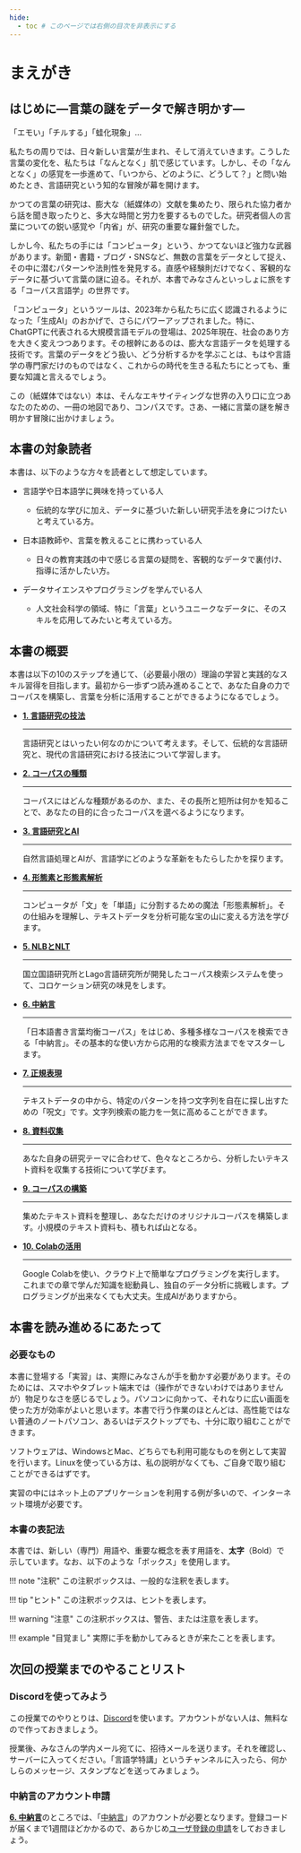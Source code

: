 ```yaml
---
hide:
  - toc # このページでは右側の目次を非表示にする
---
```


# まえがき
## はじめに—言葉の謎をデータで解き明かす—
「エモい」「チルする」「蛙化現象」…

私たちの周りでは、日々新しい言葉が生まれ、そして消えていきます。こうした言葉の変化を、私たちは「なんとなく」肌で感じています。しかし、その「なんとなく」の感覚を一歩進めて、「いつから、どのように、どうして？」と問い始めたとき、言語研究という知的な冒険が幕を開けます。

かつての言葉の研究は、膨大な（紙媒体の）文献を集めたり、限られた協力者から話を聞き取ったりと、多大な時間と労力を要するものでした。研究者個人の言葉についての鋭い感覚や「内省」が、研究の重要な羅針盤でした。

しかし今、私たちの手には「コンピュータ」という、かつてないほど強力な武器があります。新聞・書籍・ブログ・SNSなど、無数の言葉をデータとして捉え、その中に潜むパターンや法則性を発見する。直感や経験則だけでなく、客観的なデータに基づいて言葉の謎に迫る。それが、本書でみなさんといっしょに旅をする「コーパス言語学」の世界です。

「コンピュータ」というツールは、2023年から私たちに広く認識されるようになった「生成AI」のおかげで、さらにパワーアップされました。特に、ChatGPTに代表される大規模言語モデルの登場は、2025年現在、社会のあり方を大きく変えつつあります。その根幹にあるのは、膨大な言語データを処理する技術です。言葉のデータをどう扱い、どう分析するかを学ぶことは、もはや言語学の専門家だけのものではなく、これからの時代を生きる私たちにとっても、重要な知識と言えるでしょう。

この（紙媒体ではない）本は、そんなエキサイティングな世界の入り口に立つあなたのための、一冊の地図であり、コンパスです。さあ、一緒に言葉の謎を解き明かす冒険に出かけましょう。

## 本書の対象読者
本書は、以下のような方々を読者として想定しています。

- 言語学や日本語学に興味を持っている人
    - 伝統的な学びに加え、データに基づいた新しい研究手法を身につけたいと考えている方。

- 日本語教師や、言葉を教えることに携わっている人
    - 日々の教育実践の中で感じる言葉の疑問を、客観的なデータで裏付け、指導に活かしたい方。

- データサイエンスやプログラミングを学んでいる人
    - 人文社会科学の領域、特に「言葉」というユニークなデータに、そのスキルを応用してみたいと考えている方。

## 本書の概要
<!--
1. 言語研究の技法
2. コーパスの種類
3. 言語研究とAI
4. 形態素と形態素解析ツール
5. 既存のコーパスとアプリケーションを利用した言葉の調査
6. 正規表現による文字列検索
7. テキスト資料の収集とコーパスの作成
8. Colabを利用した形態素解析
-->

本書は以下の10のステップを通じて、（必要最小限の）理論の学習と実践的なスキル習得を目指します。最初から一歩ずつ読み進めることで、あなた自身の力でコーパスを構築し、言葉を分析に活用することができるようになるでしょう。

<div class="grid cards" markdown>

-   [__1. 言語研究の技法__](01-language-research.md)

    ---
    言語研究とはいったい何なのかについて考えます。そして、伝統的な言語研究と、現代の言語研究における技法について学習します。

-   [__2. コーパスの種類__](02-corpus.md)

    ---
    コーパスにはどんな種類があるのか、また、その長所と短所は何かを知ることで、あなたの目的に合ったコーパスを選べるようになります。

-   [__3. 言語研究とAI__](03-ai.md)

    ---
    自然言語処理とAIが、言語学にどのような革新をもたらしたかを探ります。

-   [__4. 形態素と形態素解析__](04-pos.md)

    ---
    コンピュータが「文」を「単語」に分割するための魔法「形態素解析」。その仕組みを理解し、テキストデータを分析可能な宝の山に変える方法を学びます。

-   [__5. NLBとNLT__](05-nlb-nlt.md)

    ---
    国立国語研究所とLago言語研究所が開発したコーパス検索システムを使って、コロケーション研究の味見をします。

-   [__6. 中納言__](06-chunagon.md)

    ---
    「日本語書き言葉均衡コーパス」をはじめ、多種多様なコーパスを検索できる「中納言」。その基本的な使い方から応用的な検索方法までをマスターします。

-   [__7. 正規表現__](07-regular-expressions.md)

    ---
    テキストデータの中から、特定のパターンを持つ文字列を自在に探し出すための「呪文」です。文字列検索の能力を一気に高めることができます。

-   [__8. 資料収集__](08-data-collection.md)

    ---
    あなた自身の研究テーマに合わせて、色々なところから、分析したいテキスト資料を収集する技術について学びます。

-   [__9. コーパスの構築__](09-corpus-building.md)

    ---
    集めたテキスト資料を整理し、あなただけのオリジナルコーパスを構築します。小規模のテキスト資料も、積もれば山となる。

-   [__10. Colabの活用__](10-colab.md)

    ---
    Google Colabを使い、クラウド上で簡単なプログラミングを実行します。これまでの章で学んだ知識を総動員し、独自のデータ分析に挑戦します。プログラミングが出来なくても大丈夫。生成AIがありますから。
</div>

## 本書を読み進めるにあたって
### 必要なもの
本書に登場する「実習」は、実際にみなさんが手を動かす必要があります。そのためには、スマホやタブレット端末では（操作ができないわけではありませんが）物足りなさを感じるでしょう。パソコンに向かって、それなりに広い画面を使った方が効率がよいと思います。本書で行う作業のほとんどは、高性能ではない普通のノートパソコン、あるいはデスクトップでも、十分に取り組むことができます。

ソフトウェアは、WindowsとMac、どちらでも利用可能なものを例として実習を行います。Linuxを使っている方は、私の説明がなくても、ご自身で取り組むことができるはずです。

実習の中にはネット上のアプリケーションを利用する例が多いので、インターネット環境が必要です。

### 本書の表記法
本書では、新しい（専門）用語や、重要な概念を表す用語を、**太字**（Bold）で示しています。なお、以下のような「ボックス」を使用します。

!!! note "注釈"
    この注釈ボックスは、一般的な注釈を表します。

!!! tip "ヒント"
    この注釈ボックスは、ヒントを表します。

!!! warning "注意"
    この注釈ボックスは、警告、または注意を表します。

!!! example "目覚まし"
    実際に手を動かしてみるときが来たことを表します。

<!-- ## 謝辞 -->

## 次回の授業までのやることリスト
### Discordを使ってみよう
この授業でのやりとりは、[Discord](https://discord.com/)を使います。アカウントがない人は、無料なので作っておきましょう。

授業後、みなさんの学内メール宛てに、招待メールを送ります。それを確認し、サーバーに入ってください。「言語学特講」というチャンネルに入ったら、何かしらのメッセージ、スタンプなどを送ってみましょう。

### 中納言のアカウント申請
[__6. 中納言__](06-chunagon.md)のところでは、「[中納言](https://chunagon.ninjal.ac.jp/)」のアカウントが必要となります。登録コードが届くまで1週間ほどかかるので、あらかじめ[ユーザ登録の申請](https://chunagon.ninjal.ac.jp/useraccount/register)をしておきましょう。